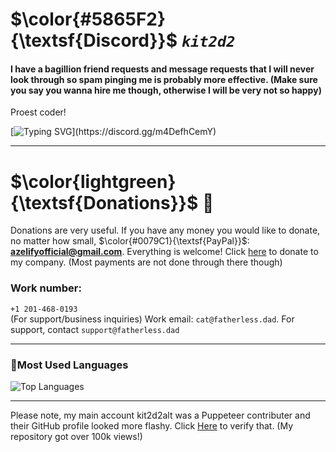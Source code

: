 # $\color{#5865F2}{\textsf{Discord}}$ _`kit2d2`_
#### I have a bagillion friend requests and message requests that I will never look through so spam pinging me is probably more effective. (Make sure you say you wanna hire me though, otherwise I will be very not so happy)
Proest coder!

[![Typing SVG](https://readme-typing-svg.demolab.com?font=Ubuntu&weight=700&pause=1000&color=555555BE&background=ECEFFF00&multiline=true&width=1000&height=100&lines=My+creativity+is+limited+in+just+an+md+file.+Join+my+Discord+server+to+hire+me!)](https://discord.gg/m4DefhCemY)

---

# $\color{lightgreen}{\textsf{Donations}}$ 💸
Donations are very useful. If you have any money you would like to donate, no matter how small, $\color{#0079C1}{\textsf{PayPal}}$: **azelifyofficial@gmail.com**. Everything is welcome! Click [here](https://t.co/QlxalFfUeP) to donate to my company. (Most payments are not done through there though)

### Work number:
`+1 201-468-0193`  
(For support/business inquiries)
Work email: `cat@fatherless.dad`. For support, contact `support@fatherless.dad`

---

### 🙊Most Used Languages 
<!-- ![GitHub Stats](https://github-readme-stats.vercel.app/api?username=cat2d2&show_icons=true&theme=radical) ![GitHub Streak](https://streak-stats.demolab.com?user=cat2d2&theme=radical) --> 
![Top Languages](https://github-readme-stats.vercel.app/api/top-langs/?username=cat2d2&layout=compact&theme=radical)

---

Please note, my main account kit2d2alt was a Puppeteer contributer and their GitHub profile looked more flashy. Click [Here](https://web.archive.org/web/20240919133234/github.com/kit2d2alt) to verify that. (My repository got over 100k views!)
